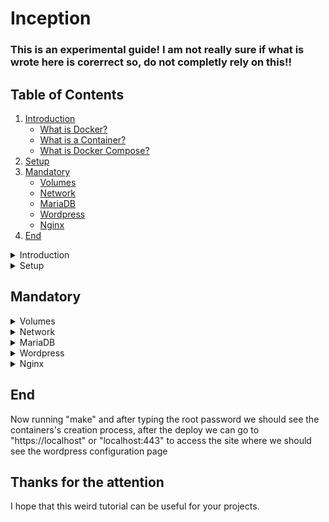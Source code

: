 # Inception

<!--
#field
Learning

#groups
42

#languages
Bash
Docker

#frames and libs

-->

### This is an experimental guide! I am not really sure if what is wrote here is corerrect so, do not completly rely on this!!

## Table of Contents
1. [Introduction](#introduction)
    - [What is Docker?](#Docker)
    - [What is a Container?](#Containers)
    - [What is Docker Compose?](#Docker_Compose)
2. [Setup](#setup)
3. [Mandatory](#mandatory)
    - [Volumes](#volumes)
    - [Network](#network)
    - [MariaDB](#mariadb)
    - [Wordpress](#wordpress)
    - [Nginx](#nginx)
4. [End](#end)


<details>
<summary>Introduction</summary>

## Introduction
This project consists in having you set up a small infrastructure composed of different services under specific rules. The whole project has to be done in a virtual machine.

### <a name="Docker">What is Docker?</a>
<a href="https://docs.docker.com/get-started/overview/">Docker</a> enables you to separate your applications from your infrastructure so you can deliver software quickly. With Docker, you can manage your infrastructure in the same ways you manage your applications. By taking advantage of Docker’s methodologies for shipping, testing, and deploying code quickly, you can significantly reduce the delay between writing code and running it in production. This is possible thanks to the Docker's containers.

### <a name="Containers">What is a Container?</a>
A <a href="https://www.docker.com/resources/what-container/">Container</a> is a standard unit of software that packages up code and all its dependencies so the application runs quickly and reliably from one computing environment to another. It's different from a virtual machine because it's more lightweight than a VM.
The key differentiator between containers and virtual machines is that virtual machines virtualize an entire machine down to the hardware layers and containers only virtualize software layers above the operating system level.
<img src="container_vs_vm.png"/>
As you can see the VM loads every time the Guest OS, instead, Docker shares the same kernel with every container.

### <a name="Docker_Compose">What is Docker Compose?</a>
<a href="https://docs.docker.com/get-started/08_using_compose/">Docker Compose</a> is a tool that was developed to help define and share multi-container applications. With Compose, we can create a YAML file to define the services and with a single command, can spin everything up or tear it all down.

</details>

<details>
<summary>Setup</summary>

## Setup
The first thing we wanna do is to download the required software.
```
sudo apt install -y git docker docker.io docker-compose
```
And then restart docker to make sure that works fine.
```
sudo service docker restart
```

Now, the project folder structure should be something like this:
```
inception
├── Makefile
└── srcs
    ├── .env
    ├── docker-compose.yml
    └── requirements
        ├── mariadb
        │   ├── Dockerfile
        │   └── conf
        │       └── configure.sh
        ├── nginx
        │   ├── Dockerfile
        │   └── conf
        │       └── configure.sh
        └── wordpress
            ├── Dockerfile
            └── conf
                └── configure.sh
```

To finish the setup we can write a simple Makefile.
We start with the basic variables:
```
NAME = inception
SRC_DIR = srcs
ENV = $(SRC_DIR)/.env
YML = $(SRC_DIR)/docker-compose.yml
USER = ( your user name )
```
Then some command definitions:
```
DC		= sudo docker-compose
RM		= sudo rm -rf
MD		= sudo mkdir -p
```
Now we write some useful rules:
```
host:
	@ sudo echo "127.0.0.1 $(USER).42.fr" >> /etc/hosts

start:
	@ $(DC) --env-file $(ENV) -f $(YML) up

stop:
	@ $(DC) --env-file $(ENV) -f $(YML) down

.PHONY: start stop host
```
And at last the basic rules:
```
all: start

clean: stop
	@ sudo docker system prune -a -f

fclean: clean

re: fclean reload

reload:
	@ $(DC) --env-file $(ENV) -f $(YML) up --build
```

Final Result:
```
NAME = inception
SRC_DIR = srcs
ENV = $(SRC_DIR)/.env
YML = $(SRC_DIR)/docker-compose.yml
USER = ( your user name )

DC		= sudo docker-compose
RM		= sudo rm -rf
MD		= sudo mkdir -p


all: start

clean: stop
	@ sudo docker system prune -a -f

fclean: clean

re: fclean reload

reload:
	@ $(DC) --env-file $(ENV) -f $(YML) up --build

host:
	@ sudo echo "127.0.0.1 $(USER).42.fr" >> /etc/hosts

start:
	@ $(DC) --env-file $(ENV) -f $(YML) up

stop:
	@ $(DC) --env-file $(ENV) -f $(YML) down

.PHONY: start stop host all clean fclean re reload
```

</details>

## Mandatory

<details>
<summary>Volumes</summary>

## Volumes
<a href="https://docs.docker.com/storage/volumes/">Volumes</a> are the preferred mechanism for persisting data generated by and used by Docker containers. While bind mounts are dependent on the directory structure and OS of the host machine, volumes are completely managed by Docker.
 
 We must define two of them, one for the database and the othe one for the wordpress files in the docker-compose.yml we define them as "mariadb" for the database and "wordpress" for the wordpress files, and we put them in our data folder into the home directory.
 
 (USERNAME is your user)
 ./srcs/docker-compose.yml:
```
version: "3.5"

volumes:
  wordpress:
    name: wordpress
    driver: local
    driver_opts:
      device: /home/USERNAME/data/wordpress
      o: bind
      type: none

 mariadb:
    name: mariadb
    driver: local
    driver_opts:
      device: /home/USERNAME/data/mariadb
      o: bind
      type: none
```

To simplify things we can add some rules to maintain these directories and volumes.

```
VOLUMES	= $(shell sudo docker volume ls -q)

vol_clean:
	@ sudo docker volume rm $(VOLUMES)
	
dir_clean:
	@ $(RM) /home/$(USER)/data
	@ $(MD) /home/$(USER)/data
	@ $(MD) /home/$(USER)/data/mariadb
	@ $(MD) /home/$(USER)/data/wordpress
```

./Makefile:
```
NAME = inception
SRC_DIR = srcs
ENV = $(SRC_DIR)/.env
YML = $(SRC_DIR)/docker-compose.yml
USER = ( your user name )

DC		= sudo docker-compose
RM		= sudo rm -rf
MD		= sudo mkdir -p

VOLUMES	= $(shell sudo docker volume ls -q)


all: start

clean: stop
	@ sudo docker system prune -a -f

fclean: clean vol_clean dir_clean

re: fclean reload

reload:
	@ $(DC) --env-file $(ENV) -f $(YML) up --build

host:
	@ sudo echo "127.0.0.1 $(USER).42.fr" >> /etc/hosts

start:
	@ $(DC) --env-file $(ENV) -f $(YML) up

stop:
	@ $(DC) --env-file $(ENV) -f $(YML) down

vol_clean:
	@ sudo docker volume rm $(VOLUMES)

dir_clean:
	@ $(RM) /home/$(USER)/data
	@ $(MD) /home/$(USER)/data
	@ $(MD) /home/$(USER)/data/mariadb
	@ $(MD) /home/$(USER)/data/wordpress

.PHONY: start stop host all clean fclean re reload vol_clean dir_clean
```

</details>

<details>
<summary>Network</summary>

## Network
By default Compose sets up a single <a href="https://docs.docker.com/compose/networking/">network</a> for your app. Each container for a service joins the default network and is both reachable by other containers on that network, and discoverable by them at a hostname identical to the container name.
You can specify your own networks with the top-level networks key. This lets you create more complex topologies and specify custom network drivers and options. You can also use it to connect services to externally-created networks which aren’t managed by Compose.

So, to specify a custum network we can simply type into the docker-compose.yml:

```
networks:
  localhost:
    name: inet
```

./srcs/docker-compose.yml:
```
version: "3.5"

networks:
  localhost:
    name: inet

volumes:
  wordpress:
    name: wordpress
    driver: local
    driver_opts:
      device: /home/USERNAME/data/wordpress
      o: bind
      type: none

  mariadb:
    name: mariadb
    driver: local
    driver_opts:
      device: /home/USERNAME/data/mariadb
      o: bind
      type: none
```

</details>

<details>
<summary>MariaDB</summary>

## MariaDB

To add servicies in this project we need to define the "servicies" label into the docker-compose.yaml like:
```
services:
```

Under where we will put all the future sevicies, now we can add the service "mariadb" that will "always restart", it will be into the "localhost" network, and will be connected with the "mariadb" database.
```
  mariadb:  
    container_name: mariadb_debian
    build: ./requirements/mariadb
    volumes:
      - mariadb:/var/lib/mysql
    networks:
      - localhost
    image: mariadb
    restart: always
```
and then we can add the env variables to the env file and to the service environment:
.env (USERNAME is yours, and the two PASSWORD are your choice)
```
DB_HOST=mariadb
DB_NAME=wordpress
DB_USER=USERNAME
DB_PASSWORD=PASSWORD1
MYSQL_ROOT_PWD=PASSWORD2
```
docker-compose.yml
```
    environment:
      MYSQL_ROOT_PWD: ${MYSQL_ROOT_PWD}
      DB_NAME: ${DB_NAME}
      DB_USER: ${DB_USER}
      DB_PASSWORD: ${DB_PASSWORD}
```
Now we can pass at the mariadb's Dockerfile, where we start by loading the selected os image (debian in this case).
```
FROM debian:buster
```
Then we update the referencies and install the dependencies.
```
RUN apt-get update && apt-get install -y \
	mariadb-server
```
Now we copy the various configuration files in their spots.
```
COPY ./conf/50-server.cnf /etc/mysql/mariadb.conf.d/
COPY ./conf/createdb.sql /
COPY ./conf/configure.sh /configure.sh
```
And then we can use the "configure.sh" as an entrypoint:
```
CMD [ "sh", "/configure.sh" ]
```

./srcs/requirements/mariadb/Dockerfile
```
FROM debian:buster

RUN apt-get update && apt-get install -y \
	mariadb-server


COPY ./conf/50-server.cnf /etc/mysql/mariadb.conf.d/
COPY ./conf/createdb.sql /
COPY ./conf/configure.sh /configure.sh

CMD [ "sh", "/configure.sh" ]
```

So, the "50-server.cnf" is the default file that is present with mariadb but with the bind address commented or removed.
(this line):
```
bind-address            = 0.0.0.0
```
And the query cache limit as the same of the previous:
```
#query_cache_limit      = 1M
```

Next we have the "createdb.sql" that only contains some instruction to create the database.
At the first line we create the database.
```
CREATE DATABASE ${DB_NAME};
```
We now can add the user and his password.
```
CREATE USER '${DB_USER}'@'%' IDENTIFIED BY '${DB_PASSWORD}';
```
Then we grant him the privileges.
```
GRANT ALL PRIVILEGES ON ${DB_NAME}.* TO '${DB_USER}'@'%';
```
And we flush them.
```
FLUSH PRIVILEGES;
```
At the end we now can update the root user:
```
UPDATE mysql.user
    SET authentication_string = PASSWORD('${MYSQL_ROOT_PWD}'), password_expired = 'N'
    WHERE User = 'root' AND Host = 'localhost';
FLUSH PRIVILEGES;
```

./srcs/requirements/mariadb/conf/createdb.sql
```
CREATE DATABASE ${DB_NAME};
CREATE USER '${DB_USER}'@'%' IDENTIFIED BY '${DB_PASSWORD}';
GRANT ALL PRIVILEGES ON ${DB_NAME}.* TO '${DB_USER}'@'%';
FLUSH PRIVILEGES;

UPDATE mysql.user
    SET authentication_string = PASSWORD('${MYSQL_ROOT_PWD}'), password_expired = 'N'
    WHERE User = 'root' AND Host = 'localhost';
FLUSH PRIVILEGES;
```

Now the only file missing is the "configure.sh", where we initialy check if the "createdb.sql" exists, so we can create the database, by replacing the env variables and setting the right permissions on files and then really creating the database:
```
if [ -f /createdb.sql ]; then
	# Set env
	sed -i -e "s/\${DB_USER}/${DB_USER}/g" /createdb.sql;
	sed -i -e "s/\${DB_PASSWORD}/${DB_PASSWORD}/g" /createdb.sql;
	sed -i -e "s/\${DB_NAME}/${DB_NAME}/g" /createdb.sql;
	sed -i -e "s/\${MYSQL_ROOT_PWD}/${MYSQL_ROOT_PWD}/g" /createdb.sql;

	# Set no writing permissions
	chmod 0444 /etc/mysql/mariadb.conf.d/50-server.cnf;

	# Create the Database
	service mysql start 2> /dev/null 1> /dev/nul \
	&& mysql < /createdb.sql 2> /dev/null 1> /dev/nul \
	&& service mysql stop 2> /dev/null 1> /dev/null;

	# Remove the database creation file
	rm -f /createdb.sql;
fi
```

In the end we can put the real entrypoint:
```
/usr/bin/mysqld_safe;
```

./srcs/requirements/mariadb/conf/configure.sh
```
#!/bin/bash

if [ -f /createdb.sql ]; then
	# Set env
	sed -i -e "s/\${DB_USER}/${DB_USER}/g" /createdb.sql;
	sed -i -e "s/\${DB_PASSWORD}/${DB_PASSWORD}/g" /createdb.sql;
	sed -i -e "s/\${DB_NAME}/${DB_NAME}/g" /createdb.sql;
	sed -i -e "s/\${MYSQL_ROOT_PWD}/${MYSQL_ROOT_PWD}/g" /createdb.sql;

	# Set no writing permissions
	chmod 0444 /etc/mysql/mariadb.conf.d/50-server.cnf;

	# Create the Database
	service mysql start 2> /dev/null 1> /dev/nul \
	&& mysql < /createdb.sql 2> /dev/null 1> /dev/nul \
	&& service mysql stop 2> /dev/null 1> /dev/null;

	# Remove the database creation file
	rm -f /createdb.sql;
fi

# Entrypoint
/usr/bin/mysqld_safe;
```

</details>

<details>
<summary>Wordpress</summary>

## Wordpress

Into the services we add the wordpress image that depends on mariadb, should restart when crashing, connected to the wordpress volume and the network.
```
  wordpress:
    depends_on:
      - mariadb
    container_name: wordpress_debian
    build: ./requirements/wordpress
    image: wordpress
    volumes:
      - wordpress:/var/www/wordpress
    networks:
      - localhost
    restart: always
```
And then add the environment for the database connection:
```
    environment:
      DB_HOST: ${DB_HOST}
      DB_NAME: ${DB_NAME}
      DB_USER: ${DB_USER}
      DB_PASSWORD: ${DB_PASSWORD}
```

Into the Dockerfile we start with putting at the first line the os image that we want (i will use debian):
```
FROM debian:buster
```

Then we want to update our referencies and install the dependencies:
```
RUN apt-get update && apt-get install -y \
	php7.3 \
	php-mysqli \
	php-fpm \
	mariadb-client
```

Then we can copy the custom fpm configuration:
```
COPY ./conf/www.conf /etc/php/7.3/fpm/pool.d
```

./srcs/requirements/wordpress/conf/www.conf:
```
[www]
user = www-data
group = www-data
listen = wordpress:9000
pm = dynamic
pm.max_children = 30
pm.start_servers = 3
pm.min_spare_servers = 3
pm.max_spare_servers = 10
pm.max_requests = 1000
pm.status_path = /status
clear_env = no
```

Then we can pull the wordpress files from his site (these are italian ones), and then remove the "wp-config-sample.php":
```
ADD https://it.wordpress.org/wordpress-5.7.2-it_IT.tar.gz /var/www/
RUN cd /var/www && tar -xzvf wordpress-5.7.2-it_IT.tar.gz
RUN rm -f /var/www/wordpress-5.7.2-it_IT.tar.gz
RUN rm -f /var/www/wordpress/wp-config-sample.php
```

Now we can actualy copy the custom wordpress config file, and the configure script and than using it as entrypoint, and we create a file thet we will use as a creation-fase-switch.
```
COPY ./conf/wp-config.php ./var/www/wordpress/
COPY ./conf/configure.sh /configure.sh

RUN touch /tmp/switch.tmp

CMD [ "sh", "/configure.sh" ]
```

./srcs/requirements/wordpress/Dockerfile:
```
FROM debian:buster

RUN apt-get update && apt-get install -y \
	php7.3 \
	php-mysqli \
	php-fpm \
	mariadb-client

COPY ./conf/www.conf /etc/php/7.3/fpm/pool.d

ADD https://it.wordpress.org/wordpress-5.7.2-it_IT.tar.gz /var/www/
RUN cd /var/www && tar -xzvf wordpress-5.7.2-it_IT.tar.gz
RUN rm -f /var/www/wordpress-5.7.2-it_IT.tar.gz
RUN rm -f /var/www/wordpress/wp-config-sample.php

COPY ./conf/wp-config.php ./var/www/wordpress/
COPY ./conf/configure.sh /configure.sh

RUN touch /tmp/switch.tmp

CMD [ "sh", "/configure.sh" ]
```

Into the custom "wp-config.php" we can put the same stuff of the sample one, but we can modify the define statemets at the beginnig with env variable that we will pass in the congiure.sh.
```
define( 'DB_NAME', '${DB_NAME}' );
define( 'DB_USER', '${DB_USER}' );
define( 'DB_PASSWORD', '${DB_PASSWORD}' );
define( 'DB_HOST', '${DB_HOST}' );
```

In the config file we start by defining the only installation stuff, witch are the env variables sobstituition, and the creation of the php folder into the run one, and then we can remove the temp switch file.
```
if [ -f /tmp/switch.tmp ]; then
	# Set Env
	sed -i -e "s/\${DB_NAME}/${DB_NAME}/g" /var/www/wordpress/wp-config.php;
	sed -i -e "s/\${DB_USER}/${DB_USER}/g" /var/www/wordpress/wp-config.php;
	sed -i -e "s/\${DB_PASSWORD}/${DB_PASSWORD}/g" /var/www/wordpress/wp-config.php;
	sed -i -e "s/\${DB_HOST}/${DB_HOST}/g" /var/www/wordpress/wp-config.php;

	# Create the php folder
	mkdir -p ./run/php/;

	# Remove the switch
	rm -f /tmp/switch.tmp;

fi
```

And we finish with the actual entrypoint:
```
/usr/sbin/php-fpm7.3 -F;
```

./srcs/requirements/wordpress/conf/configure.sh:
```
#!/bin/bash

if [ -f /tmp/switch.tmp ]; then
	# Set Env
	sed -i -e "s/\${DB_NAME}/${DB_NAME}/g" /var/www/wordpress/wp-config.php;
	sed -i -e "s/\${DB_USER}/${DB_USER}/g" /var/www/wordpress/wp-config.php;
	sed -i -e "s/\${DB_PASSWORD}/${DB_PASSWORD}/g" /var/www/wordpress/wp-config.php;
	sed -i -e "s/\${DB_HOST}/${DB_HOST}/g" /var/www/wordpress/wp-config.php;

	# Create the php folder
	mkdir -p ./run/php/;

	# Remove the switch
	rm -f /tmp/switch.tmp;

fi

# Entrypoint
/usr/sbin/php-fpm7.3 -F;
```

</details>

<details>
<summary>Nginx</summary>

## Nginx

Into the services we can now add nginx that depends on wordpress, should restart when crashing, connected to the wordpress volume and the network, with the port 443 exposed for connections.
```
  nginx:
    depends_on:
      - wordpress
    container_name: nginx_debian
    build: ./requirements/nginx
    image: nginx
    ports:
      - "443:443"
    volumes:
      - wordpress:/var/www/wordpress
    networks:
      - localhost
    restart: always
```

Now we can add the env to the ".env" file:
```
NGINX_C=COUNTRYWHEREYOUARE
NGINX_ST=CITYWHEREYOUARE
NGINX_L=CITYWHEREYOUARE
NGINX_O=42
NGINX_OU=USERNAME
NGINX_CN=USERNAME.42.fr
NGINX_EMAIL_ADDRESS=YOURMAIL
```

Then we can add the environment for the ssl key creation and then pass into the nginx dockerfile.
```
    environment:
      NGINX_C: ${NGINX_C}
      NGINX_ST: ${NGINX_ST}
      NGINX_L: ${NGINX_L}
      NGINX_O: ${NGINX_O}
      NGINX_OU: ${NGINX_OU}
      NGINX_CN: ${NGINX_CN}
      NGINX_EMAIL_ADDRESS: ${NGINX_EMAIL_ADDRESS}
```

The first thing we want to do is gettign up the container, so, in the Docker file we put at the first line the os image that we want (i will use debian):
```
FROM debian:buster
```

Then we want to update our referencies and install the dependencies:
```
RUN apt-get update && apt-get install -y \
	nginx \
	openssl
```

now we need to copy the configuration files, but first, to configure Nginx we need to create the ssl key like in this tutorials:
https://linuxize.com/post/creating-a-self-signed-ssl-certificate/
https://deliciousbrains.com/ssl-certificate-authority-for-local-https-development/

And then write the default configuration like in this article:
https://medium.com/@jgefroh/a-guide-to-using-nginx-for-static-websites-d96a9d034940

In short we obtain a "default" file like: (where USERNAME is our user)

./srcs/requirements/nginx/conf/default:
```
server {
    listen 443 ssl;
    listen [::]:443 ssl;

    server_name USERNAME.42.fr;

    ssl_certificate_key /etc/ssl/private/nginx.key;
    ssl_certificate /etc/ssl/certs/nginx.crt;
    ssl_protocols TLSv1.2 TLSv1.3;
    
    index index.php;
    root /var/www/wordpress;

    location / {
        try_files $uri $uri/ /index.php$is_args$args;
    }
    location ~ [^/]\.php(/|$) { 
            try_files $uri =404;
            fastcgi_split_path_info ^(.+\.php)(/.+)$;
            fastcgi_pass wordpress:9000;
            fastcgi_index index.php;
            include fastcgi_params;
            fastcgi_param SCRIPT_FILENAME $document_root$fastcgi_script_name;
            fastcgi_param PATH_INFO $fastcgi_path_info;
        }
}
```

and in the "Dockerfile" we can add:
```
COPY ./conf/default etc/nginx/sites-enabled/default
COPY ./conf/configure.sh /

RUN touch /tmp/switch.tmp

CMD [ "sh", "/configure.sh" ]
```
Where we copy the default config into his folder, copy the config file that we will use as entrypoint and we create a file thet we will use as a creation-fase-switch.

./srcs/requirements/nginx/Dockerfile:
```
FROM debian:buster

RUN apt-get update && apt-get install -y \
	nginx \
	openssl

COPY ./conf/default etc/nginx/sites-enabled/default
COPY ./conf/configure.sh /

RUN touch /tmp/switch.tmp

CMD [ "sh", "/configure.sh" ]
```

Into the "configure.sh" file we can put at the beginning the ssl key creation in an if statement where we check if the switch file exists, and after the key creation we delete the file.
```
if [ -f /tmp/switch.tmp ]; then

	# Create the ssl key
	openssl req -x509 -nodes -days 365 -newkey rsa:2048 \
		-keyout /etc/ssl/private/nginx.key \
		-out /etc/ssl/certs/nginx.crt \
		-subj "/C=${NGINX_C}/ST=${NGINX_ST}/L=${NGINX_L}/O=${NGINX_O}/OU=${NGINX_OU}/CN=${NGINX_CN}/emailAddress=${NGINX_EMAIL_ADDRESS}";
	
	# Remove the switch
	rm -f /tmp/switch.tmp;

fi
```

At the end of the file we can put our real entrypoint like this:
```
nginx -g "daemon off;";
```

./srcs/requirements/nginx/conf/configure.sh:
```
#!/bin/bash

if [ -f /tmp/switch.tmp ]; then

	# Create the ssl key
	openssl req -x509 -nodes -days 365 -newkey rsa:2048 \
		-keyout /etc/ssl/private/nginx.key \
		-out /etc/ssl/certs/nginx.crt \
		-subj "/C=${NGINX_C}/ST=${NGINX_ST}/L=${NGINX_L}/O=${NGINX_O}/OU=${NGINX_OU}/CN=${NGINX_CN}/emailAddress=${NGINX_EMAIL_ADDRESS}";
	
	# Remove the switch
	rm -f /tmp/switch.tmp;

fi

nginx -g "daemon off;";
```

</details>

## End
Now running "make" and after typing the root password we should see the containers's creation process, after the deploy we can go to "https://localhost" or "localhost:443" to access the site where we should see the wordpress configuration page

## Thanks for the attention
I hope that this weird tutorial can be useful for your projects.



